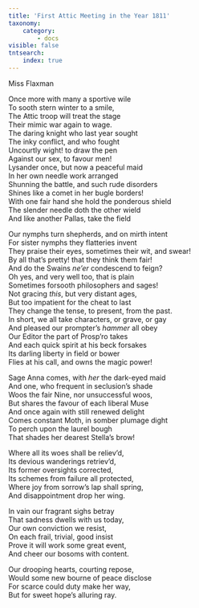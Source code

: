 ```yaml
---
title: 'First Attic Meeting in the Year 1811'
taxonomy:
    category:
        - docs
visible: false
tntsearch:
    index: true
---
```


<div class="author">Miss Flaxman</div>

Once more with many a sportive wile  
To sooth stern winter to a smile,  
The Attic troop will treat the stage  
Their mimic war again to wage.  
The daring knight who last year sought  
The inky conflict, and who fought  
Uncourtly wight! to draw the pen  
Against our sex, to favour men!  
Lysander once, but now a peaceful maid  
In her own needle work arranged  
Shunning the battle, and such rude disorders  
Shines like a comet in her bugle borders!  
With one fair hand she hold the ponderous shield  
The slender needle doth the other wield  
And like another Pallas, take the field  
  
Our nymphs turn shepherds, and on mirth intent  
For sister nymphs they flatteries invent  
They praise their eyes, sometimes their wit, and swear!  
By all that’s pretty! that they think them fair!  
And do the <span data-tippy="Gents" class="green">Swains</span> *ne’er* condescend to feign?  
Oh yes, and very well too, that is plain  
Sometimes forsooth philosophers and sages!  
Not gracing *this*, but very distant ages,  
But too impatient for the cheat to last  
They change the tense, to present, from the past.  
In short, we all take characters, or grave, or gay  
And pleased our prompter’s *hammer* all obey  
Our Editor the part of Prosp’ro takes  
And each quick spirit at his beck forsakes  
Its darling liberty in field or bower  
Flies at his call, and owns the magic power!  
  
Sage Anna comes, with *her* the dark-eyed maid  
And one, who frequent in seclusion’s shade  
Woos the fair Nine, nor unsuccessful woos,  
But shares the favour of each liberal Muse  
And once again with still renewed delight  
Comes constant Moth, in somber plumage dight  
 To perch upon the laurel bough  
 That shades her dearest Stella’s brow!  
   
Where all its woes shall be reliev’d,  
Its devious wanderings retriev’d,  
Its former oversights corrected,  
Its schemes from failure all protected,  
Where joy from sorrow’s lap shall spring,  
And disappointment drop her wing.  
  
In vain our fragrant sighs betray  
That sadness dwells with us today,  
Our own conviction we resist,  
On each frail, trivial, good insist  
Prove it will work some great event,  
And cheer our bosoms with content.  
  
Our drooping hearts, courting repose,  
Would some new bourne of peace disclose  
For scarce could duty make her way,  
But for sweet hope’s alluring ray.